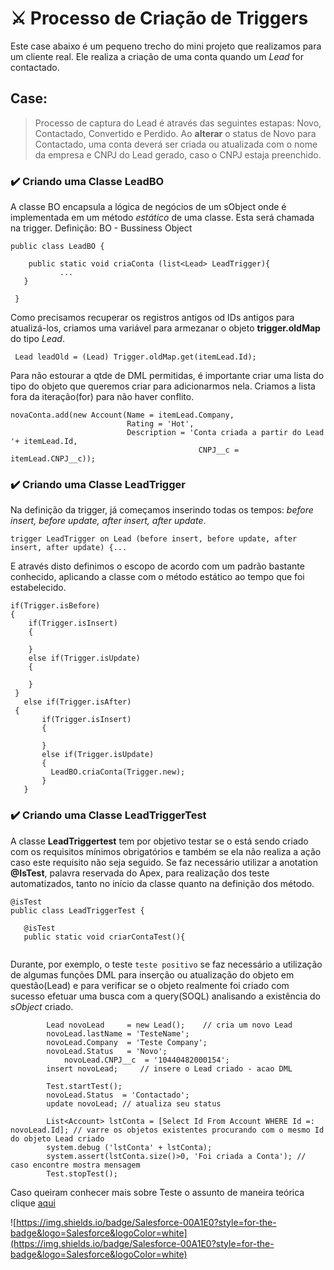 # 	:crossed_swords: Processo de Criação de Triggers

Este case abaixo é um pequeno trecho do mini projeto que realizamos para um cliente real. Ele realiza a criação de uma conta quando um *Lead* for contactado. 

## Case:

> Processo de captura do Lead é através das seguintes estapas: Novo, Contactado, Convertido e Perdido. Ao **alterar** o status de Novo para Contactado, uma conta deverá
ser criada ou atualizada com o nome da empresa e CNPJ do Lead gerado, caso o CNPJ estaja preenchido.

### :heavy_check_mark: Criando uma Classe LeadBO

A classe BO encapsula a lógica de negócios de um sObject onde é implementada em um método *estático* de uma classe. Esta será chamada na trigger.
Definição:  BO - Bussiness Object


~~~
public class LeadBO {
    
	public static void criaConta (list<Lead> LeadTrigger){
           ...
   }
 
 } 
~~~

Como precisamos recuperar os registros antigos od IDs antigos para atualizá-los, criamos uma variável para armezanar o objeto **trigger.oldMap** do tipo *Lead*.

~~~
 Lead leadOld = (Lead) Trigger.oldMap.get(itemLead.Id);
~~~

Para não estourar a qtde de DML permitidas, é importante criar uma lista do tipo do objeto que queremos criar para adicionarmos nela. Criamos a lista fora da iteração(for)
para não haver conflito.

~~~
novaConta.add(new Account(Name = itemLead.Company,
                          Rating = 'Hot',
                          Description = 'Conta criada a partir do Lead '+ itemLead.Id,
								          CNPJ__c = itemLead.CNPJ__c));
~~~

### :heavy_check_mark: Criando uma Classe LeadTrigger

 Na definição da trigger, já começamos inserindo todas os tempos: *before insert, before update, after insert, after update*. 
 
 ~~~
 trigger LeadTrigger on Lead (before insert, before update, after insert, after update) {...
 ~~~
 
 E através disto definimos o escopo de acordo com um padrão bastante conhecido, aplicando a classe com o método estático ao tempo que foi estabelecido.
 
 ~~~
 if(Trigger.isBefore)
 {                           
     if(Trigger.isInsert)
     {
     
     } 
     else if(Trigger.isUpdate) 
     {
     
     }            
  } 
    else if(Trigger.isAfter)
  {            
        if(Trigger.isInsert)
        {
        
        }
        else if(Trigger.isUpdate)
        {
          LeadBO.criaConta(Trigger.new); 
        }        
    }
 ~~~
 
 ### :heavy_check_mark: Criando uma Classe LeadTriggerTest
 
 A classe **LeadTriggertest** tem por objetivo testar se o está sendo criado com os requisitos mínimos obrigatórios e também se ela não realiza a 
 ação caso este requisito não seja seguido.
 Se faz necessário utilizar a anotation **@IsTest**, palavra reservada do Apex, para realização dos teste automatizados, tanto no início da classe quanto na definição
 dos método.
 
 ~~~
 @isTest
public class LeadTriggerTest {
	
    @isTest 
    public static void criarContaTest(){
    
~~~

Durante, por exemplo, o teste ```teste positivo``` se faz necessário a utilização de algumas funções DML para inserção ou atualização do objeto em questão(Lead)
e para verificar se o objeto realmente foi criado com sucesso efetuar uma busca com a query(SOQL) analisando a existência do *sObject* criado.

~~~
        Lead novoLead	  = new Lead();    // cria um novo Lead       	
        novoLead.lastName = 'TesteName';	
        novoLead.Company  = 'Teste Company';
        novoLead.Status   = 'Novo';
		    novoLead.CNPJ__c  = '10440482000154';        	
        insert novoLead;     // insere o Lead criado - acao DML
          
        Test.startTest();
        novoLead.Status  = 'Contactado';	
        update novoLead; // atualiza seu status
           
        List<Account> lstConta = [Select Id From Account WHERE Id =: novoLead.Id]; // varre os objetos existentes procurando com o mesmo Id do objeto Lead criado
        system.debug ('lstConta' + lstConta);
        system.assert(lstConta.size()>0, 'Foi criada a Conta'); // caso encontre mostra mensagem
        Test.stopTest();
~~~

Caso queiram conhecer mais sobre Teste o assunto de maneira teórica clique [aqui](https://trailhead.salesforce.com/pt-BR/content/learn/modules/apex_testing)

![https://img.shields.io/badge/Salesforce-00A1E0?style=for-the-badge&logo=Salesforce&logoColor=white](https://img.shields.io/badge/Salesforce-00A1E0?style=for-the-badge&logo=Salesforce&logoColor=white)
